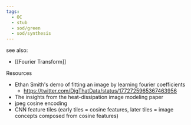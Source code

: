 ```yaml
---
tags:
  - OC
  - stub
  - sod/green
  - sod/synthesis
---
```

see also:
- [[Fourier Transform]]

Resources
- Ethan Smith's demo of fitting an image by learning fourier coefficients
	- https://twitter.com/DigThatData/status/1772725965367463956
- The insights from the heat-dissipation image modeling paper
- jpeg cosine encoding
- CNN feature tiles (early tiles = cosine features, later tiles = image concepts composed from cosine features)